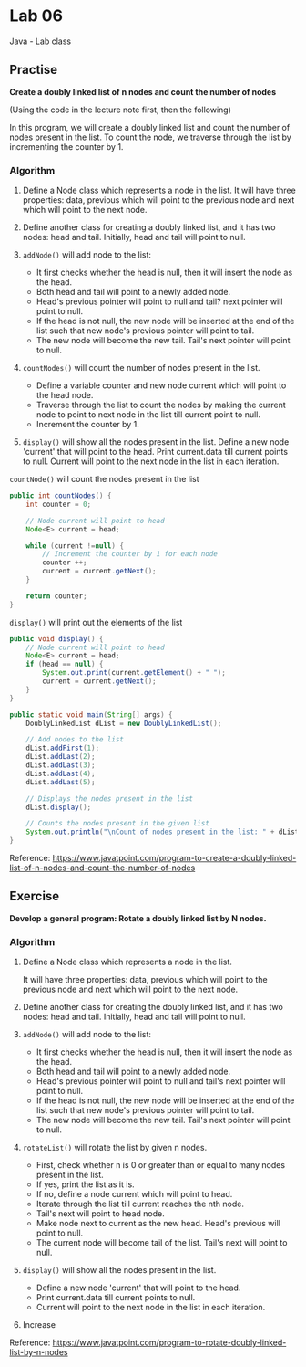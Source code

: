 # Lab 06

Java - Lab class

## Practise

**Create a doubly linked list of n nodes and count the number of nodes**

(Using the code in the lecture note first, then the following)

In this program, we will create a doubly linked list and count the number of nodes present in the list. To count the node, we traverse through the list by incrementing the counter by 1.

### Algorithm
1. Define a Node class which represents a node in the list. It will have three properties: data, previous which will point to the previous node and next which will point to the next node.

2. Define another class for creating a doubly linked list, and it has two nodes: head and tail. Initially, head and tail will point to null.

3. `addNode()` will add node to the list:
    - It first checks whether the head is null, then it will insert the node as the head.
    - Both head and tail will point to a newly added node.
    - Head's previous pointer will point to null and tail? next pointer will point to null.
    - If the head is not null, the new node will be inserted at the end of the list such that new node's previous pointer will point to tail.
    - The new node will become the new tail. Tail's next pointer will point to null.

4. `countNodes()` will count the number of nodes present in the list.
    - Define a variable counter and new node current which will point to the head node.
    - Traverse through the list to count the nodes by making the current node to point to next node in the list till current point to null.
    - Increment the counter by 1.

5. `display()` will show all the nodes present in the list.
Define a new node 'current' that will point to the head.
Print current.data till current points to null.
Current will point to the next node in the list in each iteration.

`countNode()` will count the nodes present in the list
```java
public int countNodes() {
    int counter = 0;

    // Node current will point to head
    Node<E> current = head;

    while (current !=null) {
        // Increment the counter by 1 for each node
        counter ++;
        current = current.getNext();
    }

    return counter;
}
```

`display()` will print out the elements of the list
```java
public void display() {
    // Node current will point to head
    Node<E> current = head;
    if (head == null) {
        System.out.print(current.getElement() + " ");
        current = current.getNext();
    }
}

public static void main(String[] args) {
    DoublyLinkedList dList = new DoublyLinkedList();

    // Add nodes to the list
    dList.addFirst(1);
    dList.addLast(2);
    dList.addLast(3);
    dList.addLast(4);
    dList.addLast(5);

    // Displays the nodes present in the list
    dList.display();

    // Counts the nodes present in the given list
    System.out.println("\nCount of nodes present in the list: " + dList.countNodes());
}
```

Reference:
https://www.javatpoint.com/program-to-create-a-doubly-linked-list-of-n-nodes-and-count-the-number-of-nodes

## Exercise

**Develop a general program: Rotate a doubly linked list by N nodes.**

### Algorithm
1. Define a Node class which represents a node in the list. 

    It will have three properties: 
    data, previous which will point to the previous node and next which will point to the next node.

2. Define another class for creating the doubly linked list, and it has two nodes: head and tail. Initially, head and tail will point to null.

3. `addNode()` will add node to the list:
    - It first checks whether the head is null, then it will insert the node as the head.
    - Both head and tail will point to a newly added node.
    - Head's previous pointer will point to null and tail's next pointer will point to null.
    - If the head is not null, the new node will be inserted at the end of the list such that new node's previous pointer will point to tail.
    - The new node will become the new tail. Tail's next pointer will point to null.

4. `rotateList()` will rotate the list by given n nodes.
    - First, check whether n is 0 or greater than or equal to many nodes present in the list.
    - If yes, print the list as it is.
    - If no, define a node current which will point to head.
    - Iterate through the list till current reaches the nth node.
    - Tail's next will point to head node.
    - Make node next to current as the new head. Head's previous will point to null.
    - The current node will become tail of the list. Tail's next will point to null.

5. `display()` will show all the nodes present in the list.
    - Define a new node 'current' that will point to the head.
    - Print current.data till current points to null.
    - Current will point to the next node in the list in each iteration.

6. Increase

Reference:
https://www.javatpoint.com/program-to-rotate-doubly-linked-list-by-n-nodes
